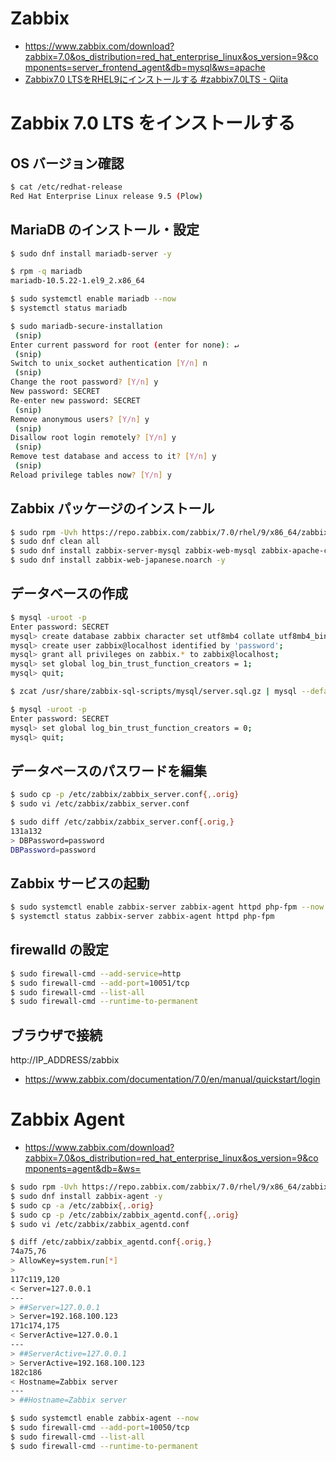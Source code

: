 # Zabbix
- https://www.zabbix.com/download?zabbix=7.0&os_distribution=red_hat_enterprise_linux&os_version=9&components=server_frontend_agent&db=mysql&ws=apache
- [Zabbix7.0 LTSをRHEL9にインストールする #zabbix7.0LTS - Qiita](https://qiita.com/mi_h/items/70e5d85838891850890d)
# Zabbix 7.0 LTS をインストールする
## OS バージョン確認
```bash
$ cat /etc/redhat-release
Red Hat Enterprise Linux release 9.5 (Plow)
```
## MariaDB のインストール・設定
```bash
$ sudo dnf install mariadb-server -y

$ rpm -q mariadb
mariadb-10.5.22-1.el9_2.x86_64

$ sudo systemctl enable mariadb --now
$ systemctl status mariadb

$ sudo mariadb-secure-installation
 (snip)
Enter current password for root (enter for none): ↵
 (snip)
Switch to unix_socket authentication [Y/n] n
 (snip)
Change the root password? [Y/n] y
New password: SECRET
Re-enter new password: SECRET
 (snip)
Remove anonymous users? [Y/n] y
 (snip)
Disallow root login remotely? [Y/n] y
 (snip)
Remove test database and access to it? [Y/n] y
 (snip)
Reload privilege tables now? [Y/n] y
```
## Zabbix パッケージのインストール
```bash
$ sudo rpm -Uvh https://repo.zabbix.com/zabbix/7.0/rhel/9/x86_64/zabbix-release-latest-7.0.el9.noarch.rpm
$ sudo dnf clean all
$ sudo dnf install zabbix-server-mysql zabbix-web-mysql zabbix-apache-conf zabbix-sql-scripts zabbix-selinux-policy zabbix-agent -y
$ sudo dnf install zabbix-web-japanese.noarch -y
```
## データベースの作成
```bash
$ mysql -uroot -p
Enter password: SECRET
mysql> create database zabbix character set utf8mb4 collate utf8mb4_bin;
mysql> create user zabbix@localhost identified by 'password';
mysql> grant all privileges on zabbix.* to zabbix@localhost;
mysql> set global log_bin_trust_function_creators = 1;
mysql> quit;

$ zcat /usr/share/zabbix-sql-scripts/mysql/server.sql.gz | mysql --default-character-set=utf8mb4 -uzabbix -p zabbix

$ mysql -uroot -p
Enter password: SECRET
mysql> set global log_bin_trust_function_creators = 0;
mysql> quit;
```
## データベースのパスワードを編集
```bash
$ sudo cp -p /etc/zabbix/zabbix_server.conf{,.orig}
$ sudo vi /etc/zabbix/zabbix_server.conf

$ sudo diff /etc/zabbix/zabbix_server.conf{.orig,}
131a132
> DBPassword=password
DBPassword=password
```
## Zabbix サービスの起動
```bash
$ sudo systemctl enable zabbix-server zabbix-agent httpd php-fpm --now
$ systemctl status zabbix-server zabbix-agent httpd php-fpm
```
## firewalld の設定
```bash
$ sudo firewall-cmd --add-service=http
$ sudo firewall-cmd --add-port=10051/tcp
$ sudo firewall-cmd --list-all
$ sudo firewall-cmd --runtime-to-permanent
```
## ブラウザで接続
http://IP_ADDRESS/zabbix
- https://www.zabbix.com/documentation/7.0/en/manual/quickstart/login
# Zabbix Agent
- https://www.zabbix.com/download?zabbix=7.0&os_distribution=red_hat_enterprise_linux&os_version=9&components=agent&db=&ws=

```bash
$ sudo rpm -Uvh https://repo.zabbix.com/zabbix/7.0/rhel/9/x86_64/zabbix-release-latest-7.0.el9.noarch.rpm
$ sudo dnf install zabbix-agent -y
$ sudo cp -a /etc/zabbix{,.orig}
$ sudo cp -p /etc/zabbix/zabbix_agentd.conf{,.orig}
$ sudo vi /etc/zabbix/zabbix_agentd.conf

$ diff /etc/zabbix/zabbix_agentd.conf{.orig,}
74a75,76
> AllowKey=system.run[*]
>
117c119,120
< Server=127.0.0.1
---
> ##Server=127.0.0.1
> Server=192.168.100.123
171c174,175
< ServerActive=127.0.0.1
---
> ##ServerActive=127.0.0.1
> ServerActive=192.168.100.123
182c186
< Hostname=Zabbix server
---
> ##Hostname=Zabbix server

$ sudo systemctl enable zabbix-agent --now
$ sudo firewall-cmd --add-port=10050/tcp
$ sudo firewall-cmd --list-all
$ sudo firewall-cmd --runtime-to-permanent
```
